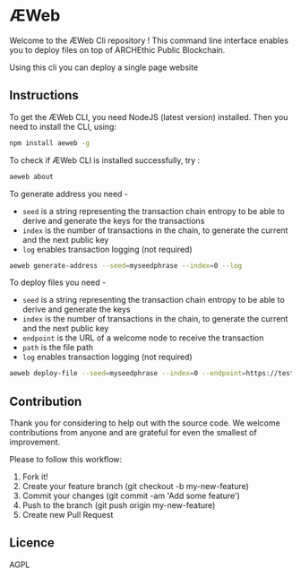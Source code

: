 # ÆWeb

Welcome to the ÆWeb Cli repository ! This command line interface enables you to deploy files on top of ARCHEthic Public Blockchain.

Using this cli you can deploy a single page website

## Instructions

To get the ÆWeb CLI, you need NodeJS (latest version) installed. Then you need to install the CLI, using:
```bash
npm install aeweb -g
```

To check if ÆWeb CLI is installed successfully, try :
```bash
aeweb about
```

To generate address you need -
- `seed` is a string representing the transaction chain entropy to be able to derive and generate the keys for the transactions
- `index` is the number of transactions in the chain, to generate the current and the next public key 
- `log` enables transaction logging (not required)
```bash
aeweb generate-address --seed=myseedphrase --index=0 --log
```

To deploy files you need -
- `seed` is a string representing the transaction chain entropy to be able to derive and generate the keys
- `index` is the number of transactions in the chain, to generate the current and the next public key 
- `endpoint` is the URL of a welcome node to receive the transaction
- `path` is the file path
- `log` enables transaction logging (not required)
```bash
aeweb deploy-file --seed=myseedphrase --index=0 --endpoint=https://testnet.archethic.net --path=./index.html --log
```

## Contribution

Thank you for considering to help out with the source code. 
We welcome contributions from anyone and are grateful for even the smallest of improvement.

Please to follow this workflow:
1. Fork it!
2. Create your feature branch (git checkout -b my-new-feature)
3. Commit your changes (git commit -am 'Add some feature')
4. Push to the branch (git push origin my-new-feature)
5. Create new Pull Request


## Licence

AGPL
